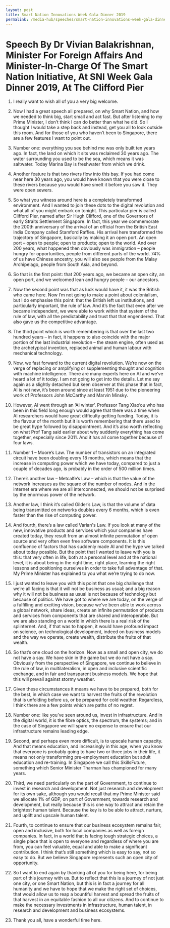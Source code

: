 ```yaml
---
layout: post
title: Smart Nation Innovations Week Gala Dinner 2019
permalink: /media-hub/speeches/smart-nation-innovations-week-gala-dinner-2019
--- 
```


# Speech By Dr Vivian Balakrishnan, Minister For Foreign Affairs And Minister-In-Charge Of The Smart Nation Initiative, At SNI Week Gala Dinner 2019, At The Clifford Pier

1. I really want to wish all of you a very big welcome.

2. Now I had a great speech all prepared, on why Smart Nation, and how we needed to think big, start small and act fast. But after listening to my Prime Minister, I don’t think I can do better than what he did. So I thought I would take a step back and instead, get you all to look outside this room. And for those of you who haven’t been to Singapore, there are a few features I want to point out.

3. Number one: everything you see behind me was only built ten years ago. In fact, the land on which it sits was reclaimed 30 years ago. The water surrounding you used to be the sea, which means it was saltwater. Today Marina Bay is freshwater from which we drink.

4. Another feature is that two rivers flow into this bay. If you had come near here 30 years ago, you would have known that you were close to these rivers because you would have smelt it before you saw it. They were open sewers.

5. So what you witness around here is a completely transformed environment. And I wanted to join these dots to the digital revolution and what all of you might embark on tonight. This particular pier is called Clifford Pier, named after Sir Hugh Clifford, one of the Governors of early Straits Settlement Singapore. In fact, this year we commemorate the 200th anniversary of the arrival of an official from the British East India Company called Stamford Raffles. His arrival here transformed the trajectory of Singapore, basically by making it an open port. An open port – open to people; open to products; open to the world. And over 200 years, what happened then obviously was immigration – people hungry for opportunities, people from different parts of the world. 74% of us have Chinese ancestry, you will also see people from the Malay Archipelago, people from South Asia, and beyond.

6. So that is the first point: that 200 years ago, we became an open city, an open port, and we welcomed lean and hungry people – our ancestors.

7. Now the second point was that as luck would have it, it was the British who came here. Now I’m not going to make a point about colonialism, but I do emphasise this point: that the British left us institutions, and particularly important, the rule of law. And it’s the fact that even after we became independent, we were able to work within that system of the rule of law, with all the predictability and trust that that engendered. That also gave us the competitive advantage.

8. The third point which is worth remembering is that over the last two hundred years – in fact, it happens to also coincide with the major portion of the last industrial revolution – the steam engine, often used as the archetypical invention, replaced animal and human labour with mechanical technology.

9. Now, we fast forward to the current digital revolution. We’re now on the verge of replacing or amplifying or supplementing thought and cognition with machine intelligence. There are many experts here on AI and we’ve heard a lot of it today. I am not going to get into the details. Let me say again as a slightly detached but keen observer at this phase that in fact, AI is not new, it’s been around since at least 1951 due to the pioneering work of Professors John McCarthy and Marvin Minsky.

10. However, AI went through an ‘AI winter’. Professor Tang Xiao’ou who has been in this field long enough would agree that there was a time when AI researchers would have great difficulty getting funding. Today, it is the flavour of the month but it is worth remembering that there used to be great hype followed by disappointment. And it’s also worth reflecting on what Prof Tang said earlier about why suddenly everything has come together, especially since 2011. And it has all come together because of four laws.

11. Number 1 – Moore’s Law. The number of transistors on an integrated circuit have been doubling every 18 months, which means that the increase in computing power which we have today, compared to just a couple of decades ago, is probably in the order of 500 million times.

12. There’s another law – Metcalfe’s Law – which is that the value of the network increases as the square of the number of nodes. And in the internet era where we are all interconnected, we should not be surprised by the enormous power of the network.

13. Another law, I think it’s called Gilder’s Law, is that the volume of data being transmitted on networks doubles every 6 months, which is even faster than the rise of computing power.

14. And fourth, there’s a law called Varian's Law. If you look at many of the new, innovative products and services which your companies have created today, they result from an almost infinite permutation of open source and very often even free software components. It is this confluence of factors that has suddenly made AI and the hype we talked about today possible. But the point that I wanted to leave with you is this: that very often in life, both at a personal level and at the national level, it is about being in the right time, right place, learning the right lessons and positioning ourselves in order to take full advantage of that. My Prime Minister has explained to you what we’re trying to do now.

15. I just wanted to leave you with this point that one big challenge that we’re all facing is that it will not be business as usual; and a big reason why it will not be business as usual is not because of technology but because of politics. We have got to where we are today, on the verge of a fulfilling and exciting vision, because we’ve been able to work across a global network, share ideas, create an infinite permutation of products and services from components that are shared and interoperable. But we are also standing on a world in which there is a real risk of the splinternet. And, if that was to happen, it would have profound impact on science, on technological development, indeed on business models and the way we operate, create wealth, distribute the fruits of that wealth.

16. So that’s one cloud on the horizon. Now as a small and open city, we do not have a say. We have skin in the game but we do not have a say. Obviously from the perspective of Singapore, we continue to believe in the rule of law, in multilateralism, in open and inclusive scientific exchange, and in fair and transparent business models. We hope that this will prevail against stormy weather.

17. Given these circumstances it means we have to be prepared, both for the best, in which case we want to harvest the fruits of the revolution that is unfolding before us, or be prepared for cold weather. Regardless, I think there are a few points which are paths of no regret.

18. Number one: like you’ve seen around us, invest in infrastructure. And in the digital world, it is the fibre optics, the spectrum, the systems; and in the case of Singapore we will spare no expense to ensure that our infrastructure remains leading edge.

19. Second, and perhaps even more difficult, is to upscale human capacity. And that means education, and increasingly in this age, when you know that everyone is probably going to have two or three jobs in their life, it means not only transforming pre-employment education but adult education and re-training. In Singapore we call this SkillsFuture, something which Senior Minister Tharman has championed for many years.

20. Third, we need particularly on the part of Government, to continue to invest in research and development. Not just research and development for its own sake, although you would recall that my Prime Minister said we allocate 1% of GDP, on part of Government, towards research and development, but really because this is one way to attract and retain the brightest human talent. Because the key is to be able to attract, nurture, and uplift and upscale human talent.

21. Fourth, to continue to ensure that our business ecosystem remains fair, open and inclusive, both for local companies as well as foreign companies. In fact, in a world that is facing tough strategic choices, a single place that is open to everyone and regardless of where you are from, you can feel valuable, equal and able to make a significant contribution. I think that’s still something which is easy to say, not so easy to do. But we believe Singapore represents such an open city of opportunity.

22. So I want to end again by thanking all of you for being here, for being part of this journey with us. But to reflect that this is a journey of not just one city, or one Smart Nation, but this is in fact a journey for all humanity and we have to hope that we make the right set of choices, that would allow us to reap a bountiful harvest and spread the fruits of that harvest in an equitable fashion to all our citizens. And to continue to make the necessary investments in infrastructure, human talent, in research and development and business ecosystems.

23. Thank you all, have a wonderful time here.
